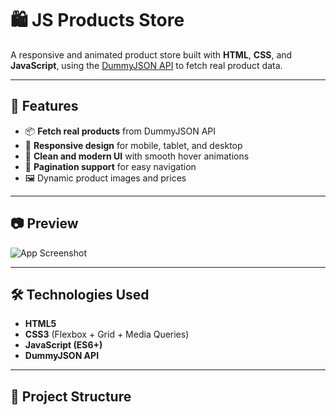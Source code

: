 # 🛍️ JS Products Store

A responsive and animated product store built with **HTML**, **CSS**, and **JavaScript**, using the [DummyJSON API](https://dummyjson.com/products) to fetch real product data.

---

## 🚀 Features
- 📦 **Fetch real products** from DummyJSON API  
- 📱 **Responsive design** for mobile, tablet, and desktop  
- 🎨 **Clean and modern UI** with smooth hover animations  
- 📄 **Pagination support** for easy navigation  
- 🖼️ Dynamic product images and prices  

---

## 📷 Preview
![App Screenshot](<img width="943" height="415" alt="Screenshot 2025-08-14 232448" src="https://github.com/user-attachments/assets/a57db99a-221f-4d06-ae15-bfc946a841f8" />
)

---

## 🛠️ Technologies Used
- **HTML5**
- **CSS3** (Flexbox + Grid + Media Queries)
- **JavaScript (ES6+)**
- **DummyJSON API**

---

## 📂 Project Structure
